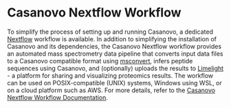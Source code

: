 # Casanovo Nextflow Workflow

To simplify the process of setting up and running Casanovo, a dedicated [Nextflow](https://proteowizard.sourceforge.io/tools/msconvert.html) workflow is available.
In addition to simplifying the installation of Casanovo and its dependencies, the Casanovo Nextflow workflow provides an automated mass spectrometry data pipeline that converts input data files to a Casanovo compatible format using [msconvert](https://bioinformaticshome.com/tools/proteomics/descriptions/msconvert.html#gsc.tab=0), infers peptide sequences using Casanovo, and (optionally) uploads the results to [Limelight](https://limelight-ms.org/) - a platform for sharing and visualizing proteomics results.
The workflow can be used on POSIX-compatible (UNIX) systems, Windows using WSL, or on a cloud platform such as AWS. 
For more details, refer to the [Casanovo Nextflow Workflow Documentation](https://nf-ms-dda-casanovo.readthedocs.io/en/latest/#).